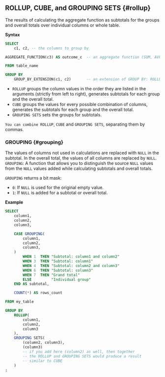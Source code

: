 ## ROLLUP, CUBE, and GROUPING SETS {#rollup}

The results of calculating the aggregate function as subtotals for the groups and overall totals over individual columns or whole table.

**Syntax**

```sql
SELECT
    c1, c2, -- the columns to group by

AGGREGATE_FUNCTION(c3) AS outcome_c  -- an aggregate function (SUM, AVG, MIN, MAX, COUNT)

FROM table_name

GROUP BY
    GROUP_BY_EXTENSION(c1, c2)       -- an extension of GROUP BY: ROLLUP, CUBE, or GROUPING SETS
```

* `ROLLUP` groups the column values in the order they are listed in the arguments (strictly from left to right), generates subtotals for each group and the overall total.
* `CUBE` groups the values for every possible combination of columns, generates the subtotals for each group and the overall total.
* `GROUPING SETS` sets the groups for subtotals.

`You can combine ROLLUP`, `CUBE` and `GROUPING SETS`, separating them by commas.

### GROUPING {#grouping}

The values of columns not used in calculations are replaced with `NULL` in the subtotal. In the overall total, the values of all columns are replaced by `NULL`. `GROUPING`: A function that allows you to distinguish the source `NULL` values from the `NULL` values added while calculating subtotals and overall totals.

`GROUPING` returns a bit mask:

* `0`: If `NULL` is used for the original empty value.
* `1`: If `NULL` is added for a subtotal or overall total.

**Example**

```sql
SELECT
    column1,
    column2,
    column3,

    CASE GROUPING(
        column1,
        column2,
        column3,
    )
        WHEN 1  THEN "Subtotal: column1 and column2"
        WHEN 3  THEN "Subtotal: column1"
        WHEN 4  THEN "Subtotal: column2 and column3"
        WHEN 6  THEN "Subtotal: column3"
        WHEN 7  THEN "Grand total"
        ELSE         "Individual group"
    END AS subtotal,

    COUNT(*) AS rows_count

FROM my_table

GROUP BY
    ROLLUP(
        column1,
        column2,
        column3
    ),
    GROUPING SETS(
        (column2, column3),
        (column3)
        -- if you add here (column2) as well, then together
        -- the ROLLUP and GROUPING SETS would produce a result
        -- similar to CUBE
    )
;
```


